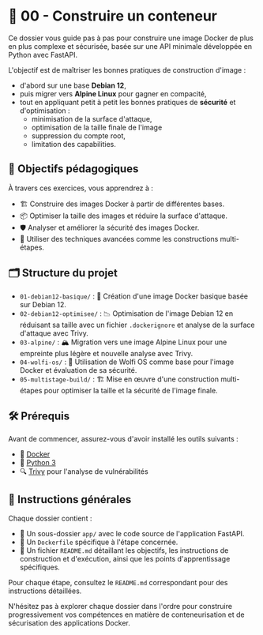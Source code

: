 # 🐳 00 - Construire un conteneur

Ce dossier vous guide pas à pas pour construire une image Docker de plus en plus
complexe et sécurisée, basée sur une API minimale développée en Python avec
FastAPI.

L'objectif est de maîtriser les bonnes pratiques de construction d'image :

- d'abord sur une base **Debian 12**,
- puis migrer vers **Alpine Linux** pour gagner en compacité,
- tout en appliquant petit à petit les bonnes pratiques de **sécurité** et
  d'optimisation :
  - minimisation de la surface d'attaque,
  - optimisation de la taille finale de l'image
  - suppression du compte root,
  - limitation des capabilities.

## 🎯 Objectifs pédagogiques

À travers ces exercices, vous apprendrez à :

- 🏗️ Construire des images Docker à partir de différentes bases.
- 📦 Optimiser la taille des images et réduire la surface d'attaque.
- 🛡️ Analyser et améliorer la sécurité des images Docker.
- 🔄 Utiliser des techniques avancées comme les constructions multi-étapes.

## 🗂️ Structure du projet

- `01-debian12-basique/` : 🐧 Création d'une image Docker basique basée sur
  Debian 12.
- `02-debian12-optimisee/` : 📉 Optimisation de l'image Debian 12 en réduisant
  sa taille avec un fichier `.dockerignore` et analyse de la surface d'attaque
  avec Trivy.
- `03-alpine/` : 🏔️ Migration vers une image Alpine Linux pour une empreinte
  plus légère et nouvelle analyse avec Trivy.
- `04-wolfi-os/` : 🐺 Utilisation de Wolfi OS comme base pour l'image Docker et
  évaluation de sa sécurité.
- `05-multistage-build/` : 🏗️ Mise en œuvre d'une construction multi-étapes
  pour optimiser la taille et la sécurité de l'image finale.

## 🛠️ Prérequis

Avant de commencer, assurez-vous d'avoir installé les outils suivants :

- 🐳 [Docker](https://blog.stephane-robert.info/docs/conteneurs/moteurs-conteneurs/docker/)
- 🐍 [Python
  3](https://blog.stephane-robert.info/docs/developper/programmation/python/)
- 🔍 [Trivy](https://blog.stephane-robert.info/docs/securiser/outils/trivy/)
  pour l'analyse de vulnérabilités

## 📖 Instructions générales

Chaque dossier contient :

- 📂 Un sous-dossier `app/` avec le code source de l'application FastAPI.
- 📄 Un `Dockerfile` spécifique à l'étape concernée.
- 📝 Un fichier `README.md` détaillant les objectifs, les instructions de
  construction et d'exécution, ainsi que les points d'apprentissage spécifiques.

Pour chaque étape, consultez le `README.md` correspondant pour des instructions
détaillées.

N'hésitez pas à explorer chaque dossier dans l'ordre pour construire
progressivement vos compétences en matière de conteneurisation et de
sécurisation des applications Docker.
